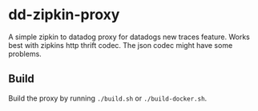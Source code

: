 # dd-zipkin-proxy

A simple zipkin to datadog proxy for datadogs new traces feature. Works best
with zipkins http thrift codec. The json codec might have some problems.

## Build

Build the proxy by running `./build.sh` or `./build-docker.sh`.


